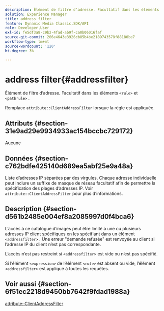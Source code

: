 ```yaml
---
description: Élément de filtre d’adresse. Facultatif dans les éléments <rule> et <pathrule>.
solution: Experience Manager
title: address filter
feature: Dynamic Media Classic,SDK/API
role: Developer,User
exl-id: fe5df3a8-c9b2-4fad-ab9f-ca0b06016faf
source-git-commit: 206e4643e3926cb85b4be2189743578f88180be7
workflow-type: tm+mt
source-wordcount: '120'
ht-degree: 3%

---
```


# address filter{#addressfilter}

Élément de filtre d’adresse. Facultatif dans les éléments `<rule>` et `<pathrule>` .

Remplace `attribute::ClientAddressFilter` lorsque la règle est appliquée.

## Attributs {#section-31e9ad29e9934933ac154bccbc729172}

Aucune

## Données {#section-c762bdfe425140d689ea5abf25e9a48a}

Liste d’adresses IP séparées par des virgules. Chaque adresse individuelle peut inclure un suffixe de masque de réseau facultatif afin de permettre la spécification des plages d’adresses IP. Voir `attribute::ClientAddressFilter` pour plus d’informations.

## Description {#section-d561b2485e004ef8a2085997d0f4bca6}

L’accès à ce catalogue d’images peut être limité à une ou plusieurs adresses IP client spécifiques en les spécifiant dans un élément `<addressfilter>` . Une erreur &quot;demande refusée&quot; est renvoyée au client si l’adresse IP du client n’est pas correspondante.

L’accès n’est pas restreint si `<addressfilter>` est vide ou n’est pas spécifié.

Si l’élément `<expression>` de l’élément `<rule>` est absent ou vide, l’élément `<addressfilter>` est appliqué à toutes les requêtes.

## Voir aussi {#section-6f51ec2218d9450bb7642f9fdad1988a}

[attribute::ClientAddressFilter](../../../../../is-api/image-catalog/image-serving-api-ref/c-image-catalog-reference/c-attributes-reference/r-clientaddressfilter.md#reference-7000c1f77b134462a1f06b733f29ba68)
